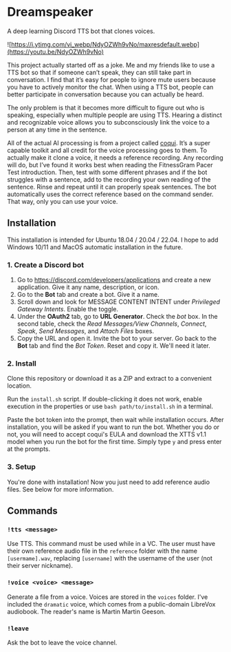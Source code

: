 # Dreamspeaker
A deep learning Discord TTS bot that clones voices.

![https://i.ytimg.com/vi_webp/NdyOZWh9vNo/maxresdefault.webp](https://youtu.be/NdyOZWh9vNo)

This project actually started off as a joke. Me and my friends like to use a TTS bot so that if someone can’t speak, they can still take part in conversation. I find that it’s easy for people to ignore mute users because you have to actively monitor the chat. When using a TTS bot, people can better participate in conversation because you can actually be heard.

The only problem is that it becomes more difficult to figure out who is speaking, especially when multiple people are using TTS. Hearing a distinct and recognizable voice allows you to subconsciously link the voice to a person at any time in the sentence.

All of the actual AI processing is from a project called [coqui](https://github.com/coqui-ai/TTS). It’s a super capable toolkit and all credit for the voice processing goes to them. To actually make it clone a voice, it needs a reference recording. Any recording will do, but I’ve found it works best when reading the FitnessGram Pacer Test introduction. Then, test with some different phrases and if the bot struggles with a sentence, add to the recording your own reading of the sentence. Rinse and repeat until it can properly speak sentences. The bot automatically uses the correct reference based on the command sender. That way, only you can use your voice.

## Installation

This installation is intended for Ubuntu 18.04 / 20.04 / 22.04. I hope to add Windows 10/11 and MacOS automatic installation in the future.

### 1. Create a Discord bot
1. Go to https://discord.com/developers/applications and create a new application. Give it any name, description, or icon.
2. Go to the **Bot** tab and create a bot. Give it a name.
3. Scroll down and look for MESSAGE CONTENT INTENT under _Privileged Gateway Intents_. Enable the toggle.
4. Under the **OAuth2** tab, go to **URL Generator**. Check the _bot_ box. In the second table, check the _Read Messages/View Channels_, _Connect_, _Speak_, _Send Messages_, and _Attach Files_ boxes.
5. Copy the URL and open it. Invite the bot to your server. Go back to the **Bot** tab and find the _Bot Token_. Reset and copy it. We'll need it later.

### 2. Install
Clone this repository or download it as a ZIP and extract to a convenient location.

Run the  `install.sh` script. If double-clicking it does not work, enable execution in the properties or use `bash path/to/install.sh` in a terminal.

Paste the bot token into the prompt, then wait while installation occurs. After installation, you will be asked if you want to run the bot. Whether you do or not, you will need to accept coqui's EULA and download the XTTS v1.1 model when you run the bot for the first time. Simply type `y` and press enter at the prompts.

### 3. Setup
You're done with installation! Now you just need to add reference audio files. See below for more information.

## Commands

### `!tts <message>`

Use TTS. This command must be used while in a VC. The user must have their own reference audio file in the `reference` folder with the name `[usermame].wav`, replacing `[username]` with the username of the user (not their server nickname).

### `!voice <voice> <message>`

Generate a file from a voice. Voices are stored in the `voices` folder. I've included the `dramatic` voice, which comes from a public-domain LibreVox audiobook. The reader's name is Martin Martin Geeson.

### `!leave`

Ask the bot to leave the voice channel.
